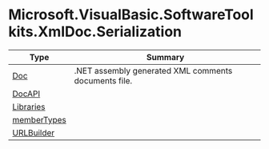 ﻿
# Microsoft.VisualBasic.SoftwareToolkits.XmlDoc.Serialization

|Type|Summary|
|----|-------|
|[Doc](./Doc.md)|.NET assembly generated XML comments documents file.|
|[DocAPI](./DocAPI.md)||
|[Libraries](./Libraries.md)||
|[memberTypes](./memberTypes.md)||
|[URLBuilder](./URLBuilder.md)||

